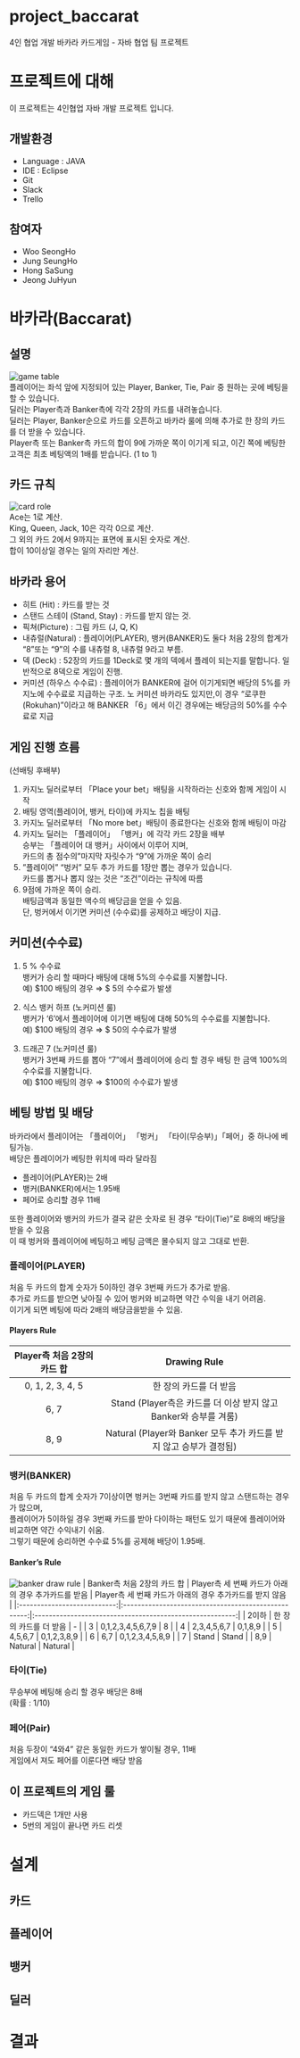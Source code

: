 # project_baccarat
4인 협업 개발 바카라 카드게임 - 자바 협업 팀 프로젝트

# 프로젝트에 대해
이 프로젝트는 4인협업 자바 개발 프로젝트 입니다.

## 개발환경
+ Language : JAVA
+ IDE : Eclipse
+ Git
+ Slack
+ Trello

## 참여자
+ Woo SeongHo
+ Jung SeungHo
+ Hong SaSung
+ Jeong JuHyun


# 바카라(Baccarat)
  
## 설명
![game table](https://www.7luck.com/common/images/contents/img_baccarat1.jpg)   
플레이어는 좌석 앞에 지정되어 있는 Player, Banker, Tie, Pair 중 원하는 곳에 베팅을 할 수 있습니다.  
딜러는 Player측과 Banker측에 각각 2장의 카드를 내려놓습니다.  
딜러는 Player, Banker순으로 카드를 오픈하고 바카라 룰에 의해 추가로 한 장의 카드를 더 받을 수 있습니다.  
Player측 또는 Banker측 카드의 합이 9에 가까운 쪽이 이기게 되고, 이긴 쪽에 베팅한 고객은 최초 베팅액의 1배를 받습니다. (1 to 1)

## 카드 규칙
![card role](https://www.7luck.com/common/images/contents/img_baccarat2.jpg)   
Ace는 1로 계산.   
King, Queen, Jack, 10은 각각 0으로 계산.   
그 외의 카드 2에서 9까지는 표면에 표시된 숫자로 계산.   
합이 10이상일 경우는 일의 자리만 계산.   

## 바카라 용어
+ 히트 (Hit) : 카드를 받는 것
+ 스탠드 스테이 (Stand, Stay) : 카드를 받지 않는 것.
+ 픽쳐(Picture) : 그림 카드 (J, Q, K)
+ 내츄럴(Natural) : 플레이어(PLAYER), 뱅커(BANKER)도 둘다 처음 2장의 합계가 “8”또는 “9”의 수를 내츄럴 8, 내츄럴 9라고 부름.
+ 덱 (Deck) : 52장의 카드를 1Deck로 몇 개의 덱에서 플레이 되는지를 말합니다. 일반적으로 8덱으로 게임이 진행.
+ 커미션 (하우스 수수료) : 플레이어가 BANKER에 걸어 이기게되면 배당의 5%를 카지노에 수수료로 지급하는 구조. 노 커미션 바카라도 있지만,이 경우 “로쿠한(Rokuhan)”이라고 해 BANKER 「6」에서 이긴 경우에는 배당금의 50%를 수수료로 지급

## 게임 진행 흐름
(선배팅 후배부)
1. 카지노 딜러로부터 「Place your bet」배팅을 시작하라는 신호와 함께 게임이 시작
2. 배팅 영역(플레이어, 뱅커, 타이)에 카지노 칩을 배팅
3. 카지노 딜러로부터 「No more bet」배팅이 종료한다는 신호와 함께 배팅이 마감
4. 카지노 딜러는 「플레이어」 「뱅커」에 각각 카드 2장을 배부  
   승부는 「플레이어 대 뱅커」사이에서 이루어 지며,   
   카드의 총 점수의”마지막 자릿수가 “9”에 가까운 쪽이 승리
5. ”플레이어” “벙커” 모두 추가 카드를 1장만 뽑는 경우가 있습니다.  
   카드를 뽑거나 뽑지 않는 것은 “조건”이라는 규칙에 따름
6. 9점에 가까운 쪽이 승리.   
   배팅금액과 동일한 액수의 배당금을 얻을 수 있음.  
   단, 벙커에서 이기면 커미션 (수수료)를 공제하고 배당이 지급.
   
## 커미션(수수료)
1. 5 % 수수료   
  뱅커가 승리 할 때마다 배팅에 대해 5%의 수수료를 지불합니다.   
  예) $100 배팅의 경우 ⇒ $ 5의 수수료가 발생   

2. 식스 뱅커 하프 (노커미션 룰)   
  뱅커가 ‘6’에서 플레이어에 이기면 배팅에 대해 50%의 수수료를 지불합니다.   
  예) $100 배팅의 경우 ⇒ $ 50의 수수료가 발생   

3. 드래곤 7 (노커미션 룰)   
  뱅커가 3번째 카드를 뽑아 “7”에서 플레이어에 승리 할 경우 배팅 한 금액 100%의 수수료를 지불합니다.    
  예) $100 배팅의 경우 ⇒ $100의 수수료가 발생   
  
## 베팅 방법 및 배당
바카라에서 플레이어는 「플레이어」 「벙커」 「타이(무승부)」「페어」중 하나에 베팅가능.   
배당은 플레이어가 베팅한 위치에 따라 달라짐

+ 플레이어(PLAYER)는 2배
+ 뱅커(BANKER)에서는 1.95배
+ 페어로 승리할 경우 11배

또한 플레이어와 뱅커의 카드가 결국 같은 숫자로 된 경우 “타이(Tie)”로 8배의 배당을받을 수 있음   
이 때 벙커와 플레이어에 베팅하고 베팅 금액은 몰수되지 않고 그대로 반환.

### 플레이어(PLAYER)
처음 두 카드의 합계 숫자가 5이하인 경우 3번째 카드가 추가로 받음.  
추가로 카드를 받으면 낮아질 수 있어 벙커와 비교하면 약간 수익을 내기 어려움.  
이기게 되면 베팅에 따라 2배의 배당금을받을 수 있음.

#### Players Rule

| Player측 처음 2장의 카드 합 |                            Drawing Rule                            |
|:---------------------------:|:------------------------------------------------------------------:|
|       0, 1, 2, 3, 4, 5      |                       한 장의 카드를 더 받음                       |
|             6, 7            |  Stand (Player측은 카드를 더 이상 받지 않고 Banker와 승부를 겨룸)  |
|             8, 9            | Natural (Player와 Banker 모두 추가 카드를 받지 않고 승부가 결정됨) |

### 뱅커(BANKER)
처음 두 카드의 합계 숫자가 7이상이면 벙커는 3번째 카드를 받지 않고 스탠드하는 경우가 많으며,  
플레이어가 5이하일 경우 3번째 카드를 받아 다이하는 패턴도 있기 때문에 플레이어와 비교하면 약간 수익내기 쉬움.  
그렇기 때문에 승리하면 수수료 5%를 공제해 배당이 1.95배.

#### Banker’s Rule
![banker draw rule](https://github.com/wooncloud/project_baccarat/blob/master/banker_draw_rule_table.png?raw=true)
| Banker측 처음 2장의 카드 합 | Player측 세 번째 카드가 아래의 경우 추가카드를 받음 | Player측 세 번째 카드가 아래의 경우 추가카드를 받지 않음 |
|:---------------------------:|:---------------------------------------------------:|:--------------------------------------------------------:|
|            2이하            |                  한 장의 카드를 더 받음               |                        -                                 |
|              3              |                  0,1,2,3,4,5,6,7,9                  |                             8                            |
|              4              |                     2,3,4,5,6,7                     |                          0,1,8,9                         |
|              5              |                       4,5,6,7                       |                        0,1,2,3,8,9                       |
|             6               |                         6,7                         |                       0,1,2,3,4,5,8,9                   |
|             7             |                        Stand                        |                           Stand                          |
|             8,9             |                       Natural                       |                          Natural                         |

### 타이(Tie)
무승부에 베팅해 승리 할 경우 배당은 8배  
(확률 : 1/10)

### 페어(Pair)
처음 두장이 “4와4” 같은 동일한 카드가 쌓이될 경우, 11배  
게임에서 져도 페어를 이룬다면 배당 받음


## 이 프로젝트의 게임 룰
+ 카드덱은 1개만 사용
+ 5번의 게임이 끝나면 카드 리셋


# 설계

## 카드
## 플레이어
## 뱅커
## 딜러

# 결과
